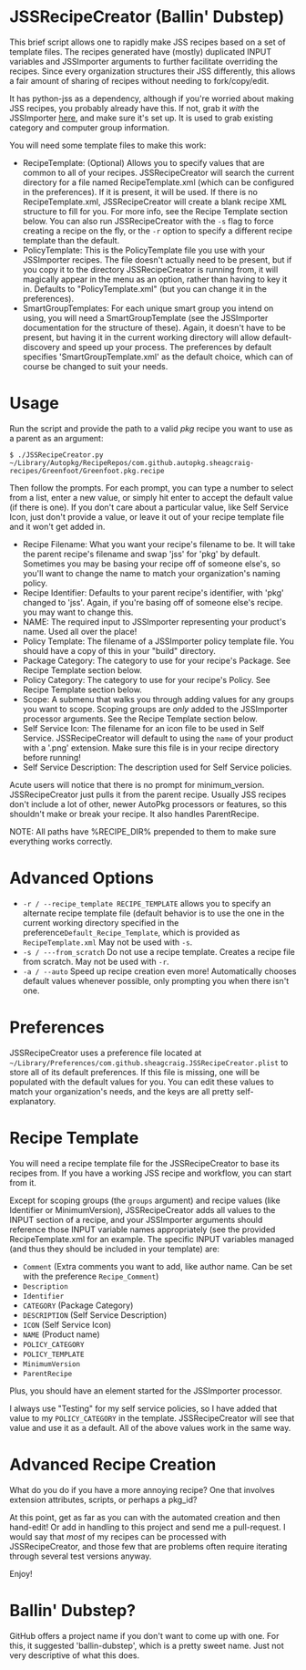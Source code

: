 JSSRecipeCreator (Ballin' Dubstep)
=================

This brief script allows one to rapidly make JSS recipes based on a set of template files. The recipes generated have (mostly) duplicated INPUT variables and JSSImporter arguments to further facilitate overriding the recipes. Since every organization structures their JSS differently, this allows a fair amount of sharing of recipes without needing to fork/copy/edit.

It has python-jss as a dependency, although if you're worried about making JSS recipes, you probably already have this. If not, grab it *with* the JSSImporter [here](https://www.github.com/sheagcraig/JSSImporter), and make sure it's set up. It is used to grab existing category and computer group information.

You will need some template files to make this work:
- RecipeTemplate: (Optional) Allows you to specify values that are common to all of your recipes. JSSRecipeCreator will search the current directory for a file named RecipeTemplate.xml (which can be configured in the preferences). If it is present, it will be used. If there is no RecipeTemplate.xml, JSSRecipeCreator will create a blank recipe XML structure to fill for you. For more info, see the Recipe Template section below. You can also run JSSRecipeCreator with the ```-s``` flag to force creating a recipe on the fly, or the ```-r``` option to specify a different recipe template than the default.
- PolicyTemplate: This is the PolicyTemplate file you use with your JSSImporter recipes. The file doesn't actually need to be present, but if you copy it to the directory JSSRecipeCreator is running from, it will magically appear in the menu as an option, rather than having to key it in. Defaults to "PolicyTemplate.xml" (but you can change it in the preferences).
- SmartGroupTemplates: For each unique smart group you intend on using, you will need a SmartGroupTemplate (see the JSSImporter documentation for the structure of these). Again, it doesn't have to be present, but having it in the current working directory will allow default-discovery and speed up your process. The preferences by default specifies 'SmartGroupTemplate.xml' as the default choice, which can of course be changed to suit your needs.


Usage
=================
Run the script and provide the path to a valid *pkg* recipe you want to use as a parent as an argument:
```
$ ./JSSRecipeCreator.py ~/Library/Autopkg/RecipeRepos/com.github.autopkg.sheagcraig-recipes/Greenfoot/Greenfoot.pkg.recipe
```

Then follow the prompts. For each prompt, you can type a number to select from a list, enter a new value, or simply hit enter to accept the default value (if there is one). If you don't care about a particular value, like Self Service Icon, just don't provide a value, or leave it out of your recipe template file and it won't get added in.

- Recipe Filename: What you want your recipe's filename to be. It will take the parent recipe's filename and swap 'jss' for 'pkg' by default. Sometimes you may be basing your recipe off of someone else's, so you'll want to change the name to match your organization's naming policy.
- Recipe Identifier: Defaults to your parent recipe's identifier, with 'pkg' changed to 'jss'. Again, if you're basing off of someone else's recipe. you may want to change this.
- NAME: The required input to JSSImporter representing your product's name. Used all over the place!
- Policy Template: The filename of a JSSImporter policy template file. You should have a copy of this in your "build" directory.
- Package Category: The category to use for your recipe's Package. See Recipe Template section below.
- Policy Category: The category to use for your recipe's Policy. See Recipe Template section below.
- Scope: A submenu that walks you through adding values for any groups you want to scope. Scoping groups are *only* added to the JSSImporter processor arguments. See the Recipe Template section below.
- Self Service Icon: The filename for an icon file to be used in Self Service. JSSRecipeCreator will default to using the ```name``` of your product with a '.png' extension. Make sure this file is in your recipe directory before running!
- Self Service Description: The description used for Self Service policies.

Acute users will notice that there is no prompt for minimum_version. JSSRecipeCreator just pulls it from the parent recipe. Usually JSS recipes don't include a lot of other, newer AutoPkg processors or features, so this shouldn't make or break your recipe. It also handles ParentRecipe.

NOTE: All paths have %RECIPE_DIR% prepended to them to make sure everything works correctly.


Advanced Options
=================
- ```-r / --recipe_template RECIPE_TEMPLATE``` allows you to specify an alternate recipe template file (default behavior is to use the one in the current working directory specified in the preference```Default_Recipe_Template```, which is provided as ```RecipeTemplate.xml``` May not be used with ```-s```.
- ```-s / ---from_scratch``` Do not use a recipe template. Creates a recipe file from scratch. May not be used with ```-r```.
- ```-a / --auto``` Speed up recipe creation even more! Automatically chooses default values whenever possible, only prompting you when there isn't one.

Preferences
=================
JSSRecipeCreator uses a preference file located at ```~/Library/Preferences/com.github.sheagcraig.JSSRecipeCreator.plist``` to store all of its default preferences. If this file is missing, one will be populated with the default values for you. You can edit these values to match your organization's needs, and the keys are all pretty self-explanatory.

Recipe Template
=================
You will need a recipe template file for the JSSRecipeCreator to base its recipes from. If you have a working JSS recipe and workflow, you can start from it.

Except for scoping groups (the ```groups``` argument) and recipe values (like Identifier or MinimumVersion), JSSRecipeCreator adds all values to the INPUT section of a recipe, and your JSSImporter arguments should reference those INPUT variable names appropriately (see the provided RecipeTemplate.xml for an example. The specific INPUT variables managed (and thus they should be included in your template) are: 
- ```Comment``` (Extra comments you want to add, like author name. Can be set with the preference ```Recipe_Comment```)
- ```Description```
- ```Identifier```
- ```CATEGORY``` (Package Category)
- ```DESCRIPTION``` (Self Service Description)
- ```ICON``` (Self Service Icon)
- ```NAME``` (Product name)
- ```POLICY_CATEGORY```
- ```POLICY_TEMPLATE```
- ```MinimumVersion```
- ```ParentRecipe```

Plus, you should have an element started for the JSSImporter processor.

I always use "Testing" for my self service policies, so I have added that value to my ```POLICY_CATEGORY``` in the template. JSSRecipeCreator will see that value and use it as a default. All of the above values work in the same way.


Advanced Recipe Creation
=================
What do you do if you have a more annoying recipe? One that involves extension attributes, scripts, or perhaps a pkg_id?

At this point, get as far as you can with the automated creation and then hand-edit! Or add in handling to this project and send me a pull-request. I would say that *most* of my recipes can be processed with JSSRecipeCreator, and those few that are problems often require iterating through several test versions anyway.

Enjoy!

Ballin' Dubstep?
=================
GitHub offers a project name if you don't want to come up with one. For this, it suggested 'ballin-dubstep', which is a pretty sweet name. Just not very descriptive of what this does.
